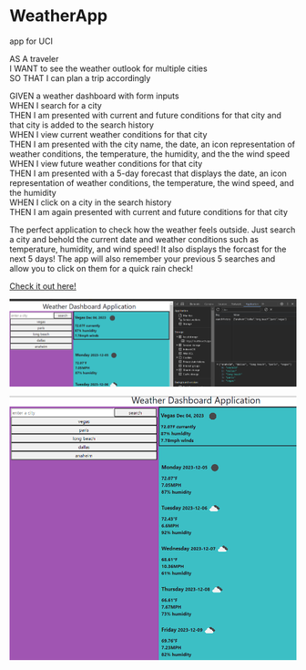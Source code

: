 # WeatherApp
app for UCI 

<p>AS A traveler<br>
I WANT to see the weather outlook for multiple cities<br>
SO THAT I can plan a trip accordingly</p>

<p>GIVEN a weather dashboard with form inputs<br>
WHEN I search for a city<br>
THEN I am presented with current and future conditions for that city and that city is added to the search history<br>
WHEN I view current weather conditions for that city<br>
THEN I am presented with the city name, the date, an icon representation of weather conditions, the temperature, the humidity, and the the wind speed<br>
WHEN I view future weather conditions for that city<br>
THEN I am presented with a 5-day forecast that displays the date, an icon representation of weather conditions, the temperature, the wind speed, and the humidity<br>
WHEN I click on a city in the search history<br>
THEN I am again presented with current and future conditions for that city</p>

The perfect application to check how the weather feels outside. Just search a city and behold the current date and weather conditions such as temperature, humidity, and wind speed! It also displays the forcast for the next 5 days! The app will also remember your previous 5 searches and allow you to click on them for a quick rain check!


<a href=https://matthewchappelle.github.io/WeatherApp/> Check it out here!</a>

![!\[LocalStorage Feature\](image.png)](assets/localStorage.png)

![!\[Deployed App\](image.png)](assets/deployedApp.png)
